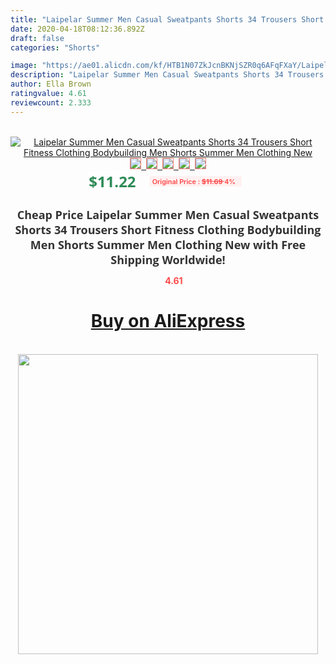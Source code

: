 ```yaml
---
title: "Laipelar Summer Men Casual Sweatpants Shorts 34 Trousers Short Fitness Clothing Bodybuilding Men Shorts Summer Men Clothing New"
date: 2020-04-18T08:12:36.892Z
draft: false
categories: "Shorts"

image: "https://ae01.alicdn.com/kf/HTB1N07ZkJcnBKNjSZR0q6AFqFXaY/Laipelar-Summer-Men-Casual-Sweatpants-Shorts-3-4-Trousers-Short-Fitness-Clothing-Bodybuilding-Men-Shorts-Summer.jpg"
description: "Laipelar Summer Men Casual Sweatpants Shorts 34 Trousers Short Fitness Clothing Bodybuilding Men Shorts Summer Men Clothing New"
author: Ella Brown
ratingvalue: 4.61
reviewcount: 2.333
---
```

<br>
<div style="text-align: center;">
<a href="https://s.click.aliexpress.com/e/_9RofOd" target="_blank" rel="nofollow noopener noreferrer"><img alt="Laipelar Summer Men Casual Sweatpants Shorts 34 Trousers Short Fitness Clothing Bodybuilding Men Shorts Summer Men Clothing New" class="magnifier-image" src="https://ae01.alicdn.com/kf/HTB1N07ZkJcnBKNjSZR0q6AFqFXaY/Laipelar-Summer-Men-Casual-Sweatpants-Shorts-3-4-Trousers-Short-Fitness-Clothing-Bodybuilding-Men-Shorts-Summer.jpg_640x640.jpg">
<br>
<img style="border:1px solid salmon" src="https://ae01.alicdn.com/kf/HTB1N07ZkJcnBKNjSZR0q6AFqFXaY/Laipelar-Summer-Men-Casual-Sweatpants-Shorts-3-4-Trousers-Short-Fitness-Clothing-Bodybuilding-Men-Shorts-Summer.jpg_120x120.jpg">&nbsp;&nbsp;<img style="border:1px solid salmon" src="https://ae01.alicdn.com/kf/HTB1T5L4EmtYBeNjSspkq6zU8VXa9/Laipelar-Summer-Men-Casual-Sweatpants-Shorts-3-4-Trousers-Short-Fitness-Clothing-Bodybuilding-Men-Shorts-Summer.jpg_120x120.jpg">&nbsp;&nbsp;<img style="border:1px solid salmon" src="_120x120.jpg">&nbsp;&nbsp;<img style="border:1px solid salmon" src="_120x120.jpg">&nbsp;&nbsp;<img style="border:1px solid salmon" src="_120x120.jpg"></a></div><br0>
<div style="text-align: center;"><span style="background-color: white; border: 0px; box-sizing: border-box; color: seagreen; display: inline-block; font-family: &quot;open sans&quot; , &quot;arial&quot; , &quot;helvetica&quot; , sans-serif , &quot;heiti&quot;; font-size: 24px; font-stretch: inherit; font-weight: 700; line-height: inherit; margin: 0px 10px 0px 0px; padding: 0px; vertical-align: middle;">$11.22 </span>
<span style="background: rgb(255 , 241 , 241); border-radius: 3px; border: 0px; box-sizing: border-box; color: #ff4747; display: inline-block; font-family: inherit; font-size: 12px; font-stretch: inherit; font-style: inherit; font-variant: inherit; font-weight: 600; line-height: inherit; margin: 0px; padding: 2px 5px; transform: scale(0.9); vertical-align: middle;">Original Price : <b style="text-decoration: line-through;">$11.69 </b> 4%&nbsp;&nbsp;</span></div>
<h1 style="color: #333333; display: inline-block; font-family: &quot;open sans&quot; , &quot;arial&quot; , &quot;helvetica&quot; , sans-serif , &quot;heiti&quot;; font-size: 18px; font-stretch: inherit; font-weight: 700; text-align: center;">Cheap Price Laipelar Summer Men Casual Sweatpants Shorts 34 Trousers Short Fitness Clothing Bodybuilding Men Shorts Summer Men Clothing New with Free Shipping Worldwide!</h1>
<div style="color: #ff4747; text-align: center;">
<img src="https://4.bp.blogspot.com/-M0ZcTcb-5uY/XleCXlxnR4I/AAAAAAAAAEc/OrjgMkXV1oMQFaCRZj5HQwOCBcu3w1FegCPcBGAYYCw/s1600/star.png" style="height: 15px;">&nbsp;<b>4.61</b></div>
<div class="button_cont" align="center"><a class="buynow_a" href="https://s.click.aliexpress.com/e/_9RofOd" target="_blank" rel="nofollow noopener noreferrer"><H1>Buy on AliExpress</H1></a></div><br>
<div class="separator" style="clear: both; text-align: center;">
<img src="https://lh3.googleusercontent.com/-pTy5HemUv9M/XlePHvY0dAI/AAAAAAAAAE4/0nX5iRUoIWY8eMW9Dpxeirr157OZliDIgCLcBGAsYHQ/s1600/badge.gif" width="480">
</div>
